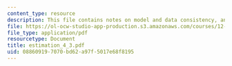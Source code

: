 ```yaml
---
content_type: resource
description: This file contains notes on model and data consistency, and estimation.
file: https://ol-ocw-studio-app-production.s3.amazonaws.com/courses/12-864-inference-from-data-and-models-spring-2005/088609197070bd62a97f5017e68f8195_estimation_4_3.pdf
file_type: application/pdf
resourcetype: Document
title: estimation_4_3.pdf
uid: 08860919-7070-bd62-a97f-5017e68f8195
---
```

